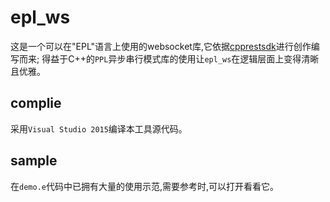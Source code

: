 epl_ws
=================================

这是一个可以在"EPL"语言上使用的websocket库,它依据[cpprestsdk](https://archive.codeplex.com/?p=casablanca)进行创作编写而来; 得益于C++的`PPL`异步串行模式库的使用让`epl_ws`在逻辑层面上变得清晰且优雅。

complie
---------------------------------

采用`Visual Studio 2015`编译本工具源代码。

sample
---------------------------------

在`demo.e`代码中已拥有大量的使用示范,需要参考时,可以打开看看它。
